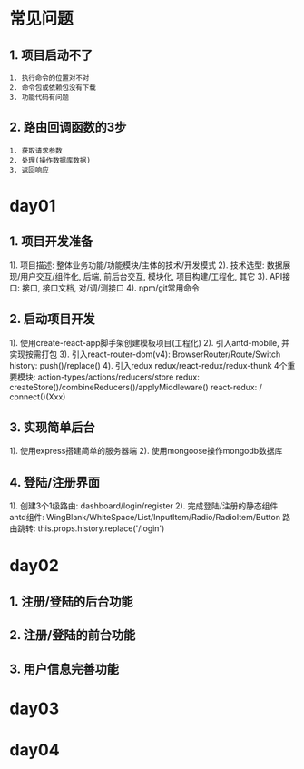 # 常见问题
## 1. 项目启动不了
    1. 执行命令的位置对不对
    2. 命令包或依赖包没有下载
    3. 功能代码有问题
## 2. 路由回调函数的3步
    1. 获取请求参数
    2. 处理(操作数据库数据)
    3. 返回响应

# day01
## 1. 项目开发准备
  1). 项目描述: 整体业务功能/功能模块/主体的技术/开发模式
  2). 技术选型: 数据展现/用户交互/组件化, 后端, 前后台交互, 模块化, 项目构建/工程化, 其它
  3). API接口: 接口, 接口文档, 对/调/测接口
  4). npm/git常用命令

## 2. 启动项目开发
  1). 使用create-react-app脚手架创建模板项目(工程化)
  2). 引入antd-mobile, 并实现按需打包
  3). 引入react-router-dom(v4): 
      BrowserRouter/Route/Switch
      history: push()/replace()
  4). 引入redux
      redux/react-redux/redux-thunk
      4个重要模块: action-types/actions/reducers/store
      redux: createStore()/combineReducers()/applyMiddleware()
      react-redux: <Provider store={store}> / connect()(Xxx)

## 3. 实现简单后台
   1). 使用express搭建简单的服务器端
   2). 使用mongoose操作mongodb数据库
   
## 4. 登陆/注册界面
   1). 创建3个1级路由: dashboard/login/register
   2). 完成登陆/注册的静态组件
      antd组件: WingBlank/WhiteSpace/List/InputItem/Radio/RadioItem/Button
      路由跳转: this.props.history.replace('/login')

# day02
## 1. 注册/登陆的后台功能
## 2. 注册/登陆的前台功能
## 3. 用户信息完善功能

# day03


# day04






